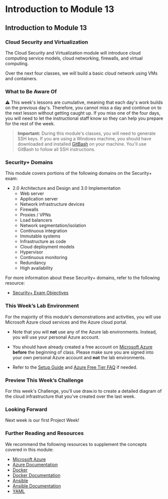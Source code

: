 # Introduction to Module 13

## Introduction to Module 13

### Cloud Security and Virtualization

The Cloud Security and Virtualization module will introduce cloud computing service models, cloud networking, firewalls, and virtual computing.

Over the next four classes, we will build a basic cloud network using VMs and containers.

### What to Be Aware Of

:warning: This week's lessons are cumulative, meaning that each day's work builds on the previous day's. Therefore, you cannot miss a day and continue on to the next lesson without getting caught up. If you miss one of the four days, you will need to let the instructional staff know so they can help you prepare for the rest of the week.

> **Important:** During this module's classes, you will need to generate SSH keys. If you are using a Windows machine, you should have downloaded and installed [GitBash](https://gitforwindows.org/) on your machine. You'll use GitBash to follow all SSH instructions.

### Security+ Domains

This module covers portions of the following domains on the Security+ exam:

- 2.0 Architecture and Design and 3.0 Implementation
    - Web server
    - Application server
    - Network infrastructure devices
    - Firewalls
    - Proxies / VPNs
    - Load balancers
    - Network segmentation/isolation
    - Continuous integration
    - Immutable systems
    - Infrastructure as code
    - Cloud deployment models
    - Hypervisor
    - Continuous monitoring
    - Redundancy
    - High availability

For more information about these Security+ domains, refer to the following resource: 
- [Security+ Exam Objectives](https://comptiacdn.azureedge.net/webcontent/docs/default-source/exam-objectives/comptia-security-sy0-601-exam-objectives-(2-0).pdf?sfvrsn=8c5889ff_2)

### This Week’s Lab Environment

For the majority of this module's demonstrations and activities, you will use Microsoft Azure cloud services and the Azure cloud portal.

- Note that you will **not** use any of the Azure lab environments. Instead, you will use your personal Azure account.

- You should have already created a free account on [Microsoft Azure](https://azure.microsoft.com/en-us/) **before** the beginning of class. Please make sure you are signed into your own personal Azure account and **not** the lab environments.

- Refer to the [Setup Guide](https://docs.google.com/document/d/1gs_09b7eotl7hzTL82xlqPt-OwOd0aWA78qcQxtMr6Y/edit?usp=sharing) and [Azure Free Tier FAQ](https://azure.microsoft.com/en-us/free/free-account-faq/) if needed.


### Preview This Week’s Challenge

For this week's Challenge, you'll use draw.io to create a detailed diagram of the cloud infrastructure that you've created over the last week.

### Looking Forward

Next week is our first Project Week!

### Further Reading and Resources

We recommend the following resources to supplement the concepts covered in this module:

- [Microsoft Azure](https://azure.microsoft.com/en-us/)
- [Azure Documentation](https://docs.microsoft.com/en-us/azure/?product=featured)
- [Docker](https://www.docker.com/)
- [Docker Documentation](https://docs.docker.com/)
- [Ansible](https://www.ansible.com/)
- [Ansible Documentation](https://docs.ansible.com/)
- [YAML](https://yaml.org/spec/1.2/spec.html#Introduction)
